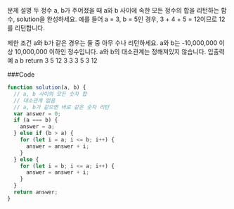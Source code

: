 문제 설명
두 정수 a, b가 주어졌을 때 a와 b 사이에 속한 모든 정수의 합을 리턴하는 함수, solution을 완성하세요.
예를 들어 a = 3, b = 5인 경우, 3 + 4 + 5 = 12이므로 12를 리턴합니다.

제한 조건
a와 b가 같은 경우는 둘 중 아무 수나 리턴하세요.
a와 b는 -10,000,000 이상 10,000,000 이하인 정수입니다.
a와 b의 대소관계는 정해져있지 않습니다.
입출력 예
a b return
3 5 12
3 3 3
5 3 12

###Code

```js
function solution(a, b) {
  // a, b 사이의 모든 숫자 합
  // 대소관계 없음
  // a, b가 같으면 바로 같은 숫자 리턴
  var answer = 0;
  if (a === b) {
    answer = a;
  } else if (b > a) {
    for (let i = a; i <= b; i++) {
      answer = answer + i;
    }
  } else {
    for (let i = b; i <= a; i++) {
      answer = answer + i;
    }
  }
  return answer;
}
```
